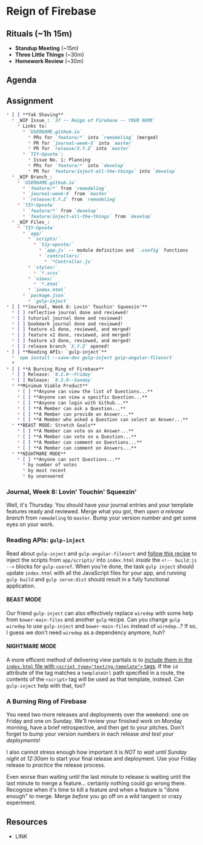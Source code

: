 # Reign of Firebase

## Rituals (~1h 15m)

* **Standup Meeting** (~15m)
* **Three Little Things** (~30m)
* **Homework Review** (~30m)

## Agenda

## Assignment

```markdown
* [ ] **Yak Shaving**
  * _WIP Issue_: `37 -- Reign of Firebase -- YOUR NAME`
    * Links to:
      * `USERNAME.github.io`
        * PRs for `feature/*` into `remodeling` (merged)
        * PR for `journal-week-8` into `master`
        * PR for `release/X.Y.Z` into `master`
      * `TIY-Upvote`:
        * Issue No. 1: Planning
        * PRs for `feature/*` into `develop`
        * PR for `feature/inject-all-the-things` into `develop`
  * _WIP Branch_:
    * `USERNAME.github.io`
      * `feature/*` from `remodeling`
      * `journal-week-8` from `master`
      * `release/X.Y.Z` from `remodeling`
    * `TIY-Upvote`
      * `feature/*` from `develop`
      * `feature/inject-all-the-things` from `develop`
  * _WIP Files_:
    * `TIY-Upvote`
      * `app/`
        * `scripts/`
          * `tiy-upvote/`
            * `app.js` -- module definition and `.config` functions
            * `controllers/`
              * `*Controller.js`
        * `styles/`
          * `*.scss`
        * `views/`
          * `*.html`
        * `index.html`
      * `package.json`
        * `gulp-inject`
* [ ] **Journal, Week 8: Lovin' Touchin' Squeezin'**
  * [ ] reflective journal done and reviewed!
  * [ ] tutorial journal done and reviewed!
  * [ ] bookmark journal done and reviewed!
  * [ ] feature x1 done, reviewed, and merged!
  * [ ] feature x2 done, reviewed, and merged!
  * [ ] feature x3 done, reviewed, and merged!
  * [ ] release branch `X.Y.Z` opened!
* [ ] **Reading APIs: `gulp-inject`**
  * `npm install --save-dev gulp-inject gulp-angular-filesort`
  *
* [ ] **A Burning Ring of Firebase**
  * [ ] Release: `0.2.0--Friday`
  * [ ] Release: `0.3.0--Sunday`
  * **Minimum Viable Product**
    * [ ] **Anyone can view the list of Questions...**
    * [ ] **Anyone can view a specific Question...**
    * [ ] **Anyone can login with Github...**
    * [ ] **A Member can ask a Question...**
    * [ ] **A Member can provide an Answer...**
    * [ ] **A Member who asked a Question can select an Answer...**
  * **BEAST MODE: Stretch Goals**
    * [ ] **A Member can vote on an Answer...**
    * [ ] **A Member can vote on a Question...**
    * [ ] **A Member can comment on Questions...**
    * [ ] **A Member can comment on Answers...**
  * **NIGHTMARE MODE**
    * [ ] **Anyone can sort Questions...**
      * by number of votes
      * by most recent
      * by unanswered
```

### Journal, Week 8: Lovin' Touchin' Squeezin'

Well, it's Thursday. You should have your journal entries and your template features ready and reviewed. Merge what you got, then _open a release branch_ from `remodeling` to `master`. Bump your version number and get some eyes on your work.

### Reading APIs: `gulp-inject`

Read about `gulp-inject` and `gulp-angular-filesort` and [follow this recipe](https://www.npmjs.com/package/gulp-inject#injecting-angularjs-scripts-for-development) to inject the scripts from `app/scripts/` into `index.html` _inside_ the `<!-- build:js -->` blocks for `gulp-useref`. When you're done, the task `gulp inject` should update `index.html` with all the JavaScript files for your app, and running `gulp build` and `gulp serve:dist` should result in a fully functional application.

#### BEAST MODE

Our friend `gulp-inject` can also effectively replace `wiredep` with some help from `bower-main-files` and another `gulp` recipe. Can you change `gulp wiredep` to use `gulp-inject` and `bower-main-files` instead of `wiredep`...? If so, I guess we don't need `wiredep` as a dependency anymore, huh?

#### NIGHTMARE MODE

A more efficent method of delivering view partials is to [include them in the `index.html` file with `<script type="text/ng-template">` tags](https://docs.angularjs.org/api/ng/directive/script). If the `id` attribute of the tag matches a `templateUrl` path specified in a route, the contents of the `<script>` tag will be used as that template, instead. Can `gulp-inject` help with that, too?

### A Burning Ring of Firebase

You need two more releases and deployments over the weekend: one on Friday and one on Sunday. We'll review your finished work on Monday morning, have a brief retrospective, and then get to your pitches. Don't forget to bump your version numbers in each release _and test your deployments!_

I also cannot stress enough how important it is _NOT to wait until Sunday night at 12:30am_ to start your final release and deployment. Use your Friday release to _practice_ the release process.

Even worse than waiting until the last minute to release is waiting until the last minute to merge a feature... certainly nothing could go wrong there. Recognize when it's time to kill a feature and when a feature is "done enough" to merge. Merge _before_ you go off on a wild tangent or crazy experiment.

## Resources

* LINK
